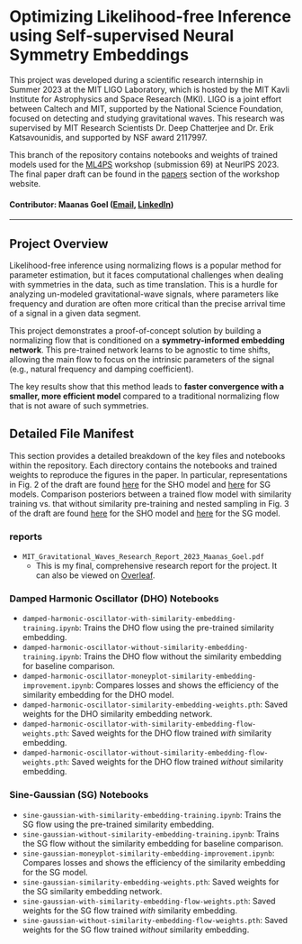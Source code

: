 # Optimizing Likelihood-free Inference using Self-supervised Neural Symmetry Embeddings

This project was developed during a scientific research internship in Summer 2023 at the MIT LIGO Laboratory, which is hosted by the MIT Kavli Institute for Astrophysics and Space Research (MKI). LIGO is a joint effort between Caltech and MIT, supported by the National Science Foundation, focused on detecting and studying gravitational waves. This research was supervised by MIT Research Scientists Dr. Deep Chatterjee and Dr. Erik Katsavounidis, and supported by NSF award 2117997.

This branch of the repository contains notebooks and weights of trained models used for the [ML4PS](https://ml4physicalsciences.github.io/2023/) workshop (submission 69) at NeurIPS 2023. The final paper draft can be found in the [papers](https://ml4physicalsciences.github.io/2023/#papers) section of the workshop website.

#### **Contributor:** Maanas Goel ([Email](mailto:maanasgoel5@gmail.com), [LinkedIn](https://www.linkedin.com/in/maanas-goel/))

---

## Project Overview

Likelihood-free inference using normalizing flows is a popular method for parameter estimation, but it faces computational challenges when dealing with symmetries in the data, such as time translation. This is a hurdle for analyzing un-modeled gravitational-wave signals, where parameters like frequency and duration are often more critical than the precise arrival time of a signal in a given data segment.

This project demonstrates a proof-of-concept solution by building a normalizing flow that is conditioned on a **symmetry-informed embedding network**. This pre-trained network learns to be agnostic to time shifts, allowing the main flow to focus on the intrinsic parameters of the signal (e.g., natural frequency and damping coefficient).

The key results show that this method leads to **faster convergence with a smaller, more efficient model** compared to a traditional normalizing flow that is not aware of such symmetries.

## Detailed File Manifest

This section provides a detailed breakdown of the key files and notebooks within the repository. Each directory contains the notebooks and trained weights to reproduce the figures in the paper. In particular, representations in Fig. 2 of the draft are found [here](./notebooks/DampedHarmonicOscillator/sho-reps.ipynb) for the SHO model and [here](./notebooks/SineGaussian/sg-reps.ipynb) for SG models. Comparison posteriors between a trained flow model with similarity training vs. that without similarity pre-training and nested sampling in Fig. 3 of the draft are found [here](./notebooks/DampedHarmonicOscillator/sho-baseline-training.ipynb) for the SHO model and [here](./notebooks/SineGaussian/sine-gaussian-baseline-training.ipynb) for the SG model.

### reports

-   `MIT_Gravitational_Waves_Research_Report_2023_Maanas_Goel.pdf`
    -   This is my final, comprehensive research report for the project. It can also be viewed on [Overleaf](https://www.overleaf.com/read/kmxckfhbvdvg).

### Damped Harmonic Oscillator (DHO) Notebooks

-   `damped-harmonic-oscillator-with-similarity-embedding-training.ipynb`: Trains the DHO flow using the pre-trained similarity embedding.
-   `damped-harmonic-oscillator-without-similarity-embedding-training.ipynb`: Trains the DHO flow without the similarity embedding for baseline comparison.
-   `damped-harmonic-oscillator-moneyplot-similarity-embedding-improvement.ipynb`: Compares losses and shows the efficiency of the similarity embedding for the DHO model.
-   `damped-harmonic-oscillator-similarity-embedding-weights.pth`: Saved weights for the DHO similarity embedding network.
-   `damped-harmonic-oscillator-with-similarity-embedding-flow-weights.pth`: Saved weights for the DHO flow trained *with* similarity embedding.
-   `damped-harmonic-oscillator-without-similarity-embedding-flow-weights.pth`: Saved weights for the DHO flow trained *without* similarity embedding.

### Sine-Gaussian (SG) Notebooks

-   `sine-gaussian-with-similarity-embedding-training.ipynb`: Trains the SG flow using the pre-trained similarity embedding.
-   `sine-gaussian-without-similarity-embedding-training.ipynb`: Trains the SG flow without the similarity embedding for baseline comparison.
-   `sine-gaussian-moneyplot-similarity-embedding-improvement.ipynb`: Compares losses and shows the efficiency of the similarity embedding for the SG model.
-   `sine-gaussian-similarity-embedding-weights.pth`: Saved weights for the SG similarity embedding network.
-   `sine-gaussian-with-similarity-embedding-flow-weights.pth`: Saved weights for the SG flow trained *with* similarity embedding.
-   `sine-gaussian-without-similarity-embedding-flow-weights.pth`: Saved weights for the SG flow trained *without* similarity embedding.
